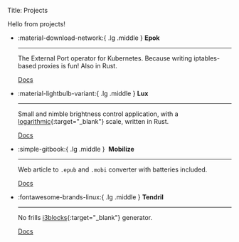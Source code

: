 Title: Projects

Hello from projects!

<div class="grid cards" markdown>

-   :material-download-network:{ .lg .middle } __Epok__

    ---

    The External Port operator for Kubernetes. Because writing iptables-based
    proxies is fun! Also in Rust.

    [Docs](epok.md)

-   :material-lightbulb-variant:{ .lg .middle } __Lux__

    ---
 
    Small and nimble brightness control application, with a [logarithmic](https://en.wikipedia.org/wiki/Weber–Fechner_law){:target="_blank"}
    scale, written in Rust.

    [Docs](lux.md)

-   :simple-gitbook:{ .lg .middle } &nbsp;__Mobilize__

    ---

    Web article to `.epub` and `.mobi` converter with batteries included.

    [Docs](mobilize.md)

-   :fontawesome-brands-linux:{ .lg .middle } __Tendril__

    ---

    No frills [i3blocks](https://github.com/vivien/i3blocks){:target="_blank"} generator.

    [Docs](tendril.md)

</div>

